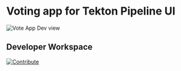 # Voting app for Tekton Pipeline UI

![Vote App Dev view](https://raw.githubusercontent.com/blues-man/vote-app-gitops/main/images/topology-vote-app-dev.png)


## Developer Workspace

[![Contribute](https://raw.githubusercontent.com/blues-man/cloud-native-workshop/demo/factory-contribute.svg)](https://codeready-openshift-workspaces.apps.cluster-6ef7.6ef7.sandbox74.opentlc.com/factory?url=https://github.com/blues-man/pipelines-vote-ui&policies.create=peruser)
